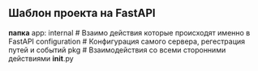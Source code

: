 ## Шаблон проекта на FastAPI
__папка__ app:
  internal # Взаимо действия которые происходят именно в FastAPI
  configuration # Конфигурация самого сервера, регестрация путей и событий
  pkg # Взаимодействия со всеми сторонними действиями
  __init__.py
